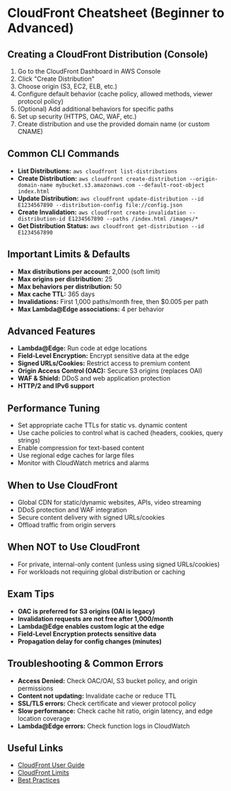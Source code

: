# CloudFront Cheatsheet (Beginner to Advanced)

## Creating a CloudFront Distribution (Console)
1. Go to the CloudFront Dashboard in AWS Console
2. Click "Create Distribution"
3. Choose origin (S3, EC2, ELB, etc.)
4. Configure default behavior (cache policy, allowed methods, viewer protocol policy)
5. (Optional) Add additional behaviors for specific paths
6. Set up security (HTTPS, OAC, WAF, etc.)
7. Create distribution and use the provided domain name (or custom CNAME)

## Common CLI Commands
- **List Distributions:** `aws cloudfront list-distributions`
- **Create Distribution:** `aws cloudfront create-distribution --origin-domain-name mybucket.s3.amazonaws.com --default-root-object index.html`
- **Update Distribution:** `aws cloudfront update-distribution --id E1234567890 --distribution-config file://config.json`
- **Create Invalidation:** `aws cloudfront create-invalidation --distribution-id E1234567890 --paths /index.html /images/*`
- **Get Distribution Status:** `aws cloudfront get-distribution --id E1234567890`

## Important Limits & Defaults
- **Max distributions per account:** 2,000 (soft limit)
- **Max origins per distribution:** 25
- **Max behaviors per distribution:** 50
- **Max cache TTL:** 365 days
- **Invalidations:** First 1,000 paths/month free, then $0.005 per path
- **Max Lambda@Edge associations:** 4 per behavior

## Advanced Features
- **Lambda@Edge:** Run code at edge locations
- **Field-Level Encryption:** Encrypt sensitive data at the edge
- **Signed URLs/Cookies:** Restrict access to premium content
- **Origin Access Control (OAC):** Secure S3 origins (replaces OAI)
- **WAF & Shield:** DDoS and web application protection
- **HTTP/2 and IPv6 support**

## Performance Tuning
- Set appropriate cache TTLs for static vs. dynamic content
- Use cache policies to control what is cached (headers, cookies, query strings)
- Enable compression for text-based content
- Use regional edge caches for large files
- Monitor with CloudWatch metrics and alarms

## When to Use CloudFront
- Global CDN for static/dynamic websites, APIs, video streaming
- DDoS protection and WAF integration
- Secure content delivery with signed URLs/cookies
- Offload traffic from origin servers

## When NOT to Use CloudFront
- For private, internal-only content (unless using signed URLs/cookies)
- For workloads not requiring global distribution or caching

## Exam Tips
- **OAC is preferred for S3 origins (OAI is legacy)**
- **Invalidation requests are not free after 1,000/month**
- **Lambda@Edge enables custom logic at the edge**
- **Field-Level Encryption protects sensitive data**
- **Propagation delay for config changes (minutes)**

## Troubleshooting & Common Errors
- **Access Denied:** Check OAC/OAI, S3 bucket policy, and origin permissions
- **Content not updating:** Invalidate cache or reduce TTL
- **SSL/TLS errors:** Check certificate and viewer protocol policy
- **Slow performance:** Check cache hit ratio, origin latency, and edge location coverage
- **Lambda@Edge errors:** Check function logs in CloudWatch

## Useful Links
- [CloudFront User Guide](https://docs.aws.amazon.com/AmazonCloudFront/latest/DeveloperGuide/)
- [CloudFront Limits](https://docs.aws.amazon.com/AmazonCloudFront/latest/DeveloperGuide/cloudfront-limits.html)
- [Best Practices](https://docs.aws.amazon.com/AmazonCloudFront/latest/DeveloperGuide/best-practices.html)
